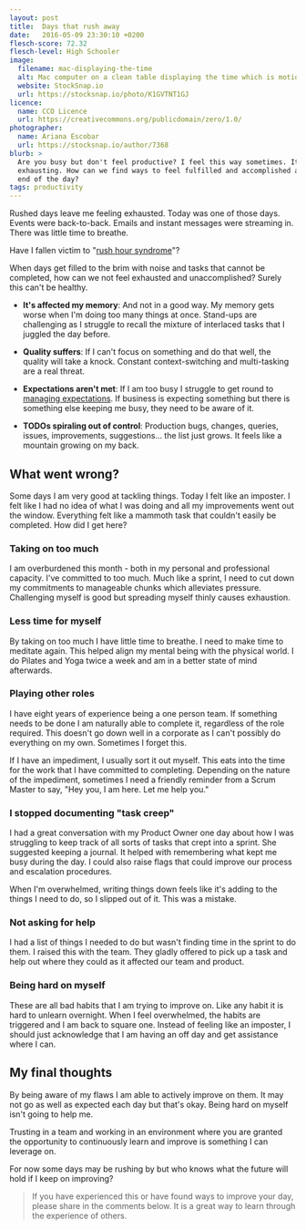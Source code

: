 ```yaml
---
layout: post
title:  Days that rush away
date:   2016-05-09 23:30:10 +0200
flesch-score: 72.32
flesch-level: High Schooler
image:
  filename: mac-displaying-the-time
  alt: Mac computer on a clean table displaying the time which is motion blurred
  website: StockSnap.io
  url: https://stocksnap.io/photo/K1GVTNT1GJ
licence:
  name: CCO Licence
  url: https://creativecommons.org/publicdomain/zero/1.0/
photographer:
  name: Ariana Escobar
  url: https://stocksnap.io/author/7368
blurb: >
  Are you busy but don't feel productive? I feel this way sometimes. It is
  exhausting. How can we find ways to feel fulfilled and accomplished at the
  end of the day?
tags: productivity
---
```


Rushed days leave me feeling exhausted. Today was one of those days. Events
were back-to-back. Emails and instant messages were streaming in. There was
little time to breathe.

Have I fallen victim to "[rush hour syndrome](http://smartblogs.com/leadership/2014/05/19/the-rush-syndrome-how-it-affects-your-health-and-your-job/)"?

When days get filled to the brim with noise and tasks that cannot be completed,
how can we not feel exhausted and unaccomplished? Surely this can't be healthy.

* **It's affected my memory**: And not in a good way. My memory gets worse
when I'm doing too many things at once. Stand-ups are challenging as I struggle
to recall the mixture of interlaced tasks that I juggled the day before.

* **Quality suffers**: If I can't focus on something and do that well, the
quality will take a knock. Constant context-switching and multi-tasking
are a real threat.

* **Expectations aren't met**: If I am too busy I struggle to get round to
[managing expectations](/blog/manage-expectations). If business is expecting
something but there is something else keeping me busy, they need to be aware of
it.

* **TODOs spiraling out of control**: Production bugs, changes, queries, issues,
improvements, suggestions... the list just grows. It feels like a mountain
growing on my back.

## What went wrong?
Some days I am very good at tackling things. Today I felt like an imposter.
I felt like I had no idea of what I was doing and all my improvements went out
the window. Everything felt like a mammoth task that
couldn't easily be completed. How did I get here?

### Taking on too much
I am overburdened this month - both in my personal and professional
capacity. I've committed to too much. Much like a sprint, I need to cut down
my commitments to manageable chunks which alleviates pressure. Challenging
myself is good but spreading myself thinly causes exhaustion.

### Less time for myself
By taking on too much I have little time to breathe. I need to make time to
meditate again. This helped align my mental being with the physical world.
I do Pilates and Yoga twice a week and am in a better state of mind afterwards.

### Playing other roles
I have eight years of experience being a one person team. If something needs to
be done I am naturally able to complete it, regardless of the role required.
This doesn't go down well in a corporate as I can't possibly do everything
on my own. Sometimes I forget this.

If I have an impediment, I usually sort it out myself. This eats into the time
for the work that I have committed to completing. Depending on the nature of
the impediment, sometimes I need a friendly reminder from a Scrum Master to say,
"Hey you, I am here. Let me help you."

### I stopped documenting "task creep"
I had a great conversation with my Product Owner one day about how I was
struggling to keep track of all sorts of tasks that crept into a sprint. She
suggested keeping a journal. It helped with remembering what kept me busy
during the day. I could also raise flags that could improve our process and
escalation procedures.

When I'm overwhelmed, writing things down feels like it's adding to the things
I need to do, so I slipped out of it. This was a mistake.

### Not asking for help
I had a list of things I needed to do but wasn't finding time in the sprint to
do them. I raised this with the team. They gladly offered to pick up a task
and help out where they could as it affected our team and product.

### Being hard on myself
These are all bad habits that I am trying to improve on. Like any habit it is
hard to unlearn overnight. When I feel overwhelmed, the habits are triggered
and I am back to square one. Instead of feeling like an imposter, I should just
acknowledge that I am having an off day and get assistance where I can.

## My final thoughts
By being aware of my flaws I am able to actively improve on them. It may not go
as well as expected each day but that's okay. Being hard on myself isn't going
to help me.

Trusting in a team and working in an environment where you are granted the
opportunity to continuously learn and improve is something I can leverage on.

For now some days may be rushing by but who knows what the future will hold if I
keep on improving?

> If you have experienced this or have found ways to improve your day, please
share in the comments below. It is a great way to learn through the experience
of others.
